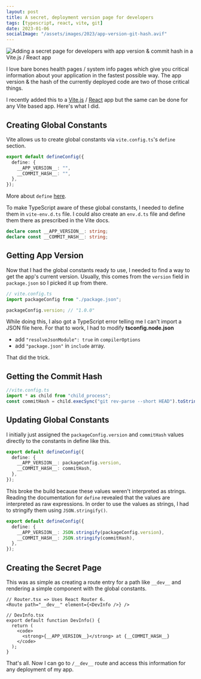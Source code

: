 ```yaml
---
layout: post
title: A secret, deployment version page for developers
tags: [typescript, react, vite, git]
date: 2023-01-06
socialImage: "/assets/images/2023/app-version-git-hash.avif"
---
```


![Adding a secret page for developers with app version & commit hash in a Vite.js / React app](/assets/images/2023/app-version-git-hash.avif)

I love bare bones health pages / system info pages which give you critical information about your application in the fastest possible way. The app version & the hash of the currently deployed code are two of those critical things.

I recently added this to a [Vite.js](https://vitejs.dev/) / [React](https://reactjs.org/) app but the same can be done for any Vite based app. Here's what I did.

## Creating Global Constants

Vite allows us to create global constants via `vite.config.ts`'s `define` section.

```ts
export default defineConfig({
  define: {
    __APP_VERSION__: "",
    __COMMIT_HASH__: "",
  },
});
```

More about `define` [here](https://vitejs.dev/config/shared-options.html#define).

To make TypeScript aware of these global constants, I needed to define them in `vite-env.d.ts` file. I could also create an `env.d.ts` file and define them there as prescribed in the Vite docs.

```ts
declare const __APP_VERSION__: string;
declare const __COMMIT_HASH__: string;
```

## Getting App Version

Now that I had the global constants ready to use, I needed to find a way to get the app's current version. Usually, this comes from the `version` field in `package.json` so I picked it up from there.

```ts
// vite.config.ts
import packageConfig from "./package.json";

packageConfig.version; // "1.0.0"
```

While doing this, I also got a TypeScript error telling me I can't import a JSON file here. For that to work, I had to modify **tsconfig.node.json**

- add `"resolveJsonModule": true` in `compilerOptions`
- add `"package.json"` in `include` array.

That did the trick.

## Getting the Commit Hash

```ts
//vite.config.ts
import * as child from "child_process";
const commitHash = child.execSync("git rev-parse --short HEAD").toString();
```

## Updating Global Constants

I initially just assigned the `packageConfig.version` and `commitHash` values directly to the constants in define like this.

```ts
export default defineConfig({
  define: {
    __APP_VERSION__: packageConfig.version,
    __COMMIT_HASH__: commitHash,
  },
});
```

This broke the build because these values weren't interpreted as strings. Reading the documentation for `define` revealed that the values are interpreted as raw expressions. In order to use the values as strings, I had to stringify them using `JSON.stringify()`.

```ts
export default defineConfig({
  define: {
    __APP_VERSION__: JSON.stringify(packageConfig.version),
    __COMMIT_HASH__: JSON.stringify(commitHash),
  },
});
```

## Creating the Secret Page
This was as simple as creating a route entry for a path like `__dev__` and rendering a simple component with the global constants.

```tsx
// Router.tsx => Uses React Router 6.
<Route path="__dev__" element={<DevInfo />} />
```

```tsx
// DevInfo.tsx
export default function DevInfo() {
  return (
    <code>
      <strong>{__APP_VERSION__}</strong> at {__COMMIT_HASH__}
    </code>
  );
}
```

That's all. Now I can go to `/__dev__` route and access this information for any deployment of my app.



